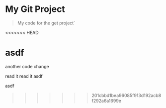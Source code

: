 # My Git Project
>My code for the get project`

<<<<<<< HEAD

asdf
=======
another code change

read it read it
asdf


asdf
>>>>>>> 201cbbd1bea96085f913d192acb8f292a6a1699e
